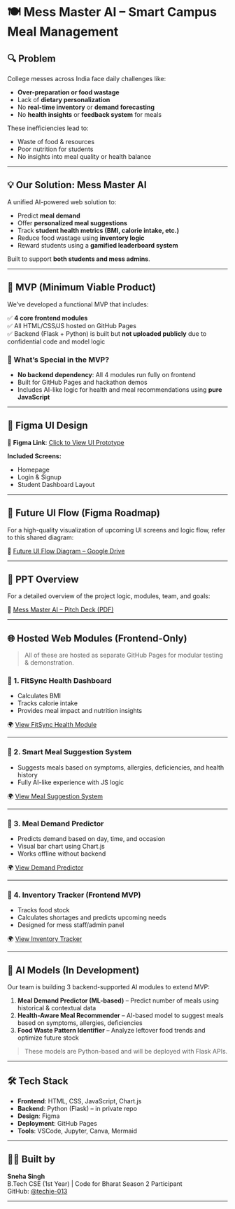 # 🍽️ Mess Master AI – Smart Campus Meal Management

## 🔍 Problem

College messes across India face daily challenges like:
- **Over-preparation or food wastage**
- Lack of **dietary personalization**
- No **real-time inventory** or **demand forecasting**
- No **health insights** or **feedback system** for meals

These inefficiencies lead to:
- Waste of food & resources
- Poor nutrition for students
- No insights into meal quality or health balance

---

## 💡 Our Solution: **Mess Master AI**

A unified AI-powered web solution to:
- Predict **meal demand**
- Offer **personalized meal suggestions**
- Track **student health metrics (BMI, calorie intake, etc.)**
- Reduce food wastage using **inventory logic**
- Reward students using a **gamified leaderboard system**

Built to support **both students and mess admins**.

---

## 🚀 MVP (Minimum Viable Product)

We’ve developed a functional MVP that includes:

✅ **4 core frontend modules**  
✅ All HTML/CSS/JS hosted on GitHub Pages  
✅ Backend (Flask + Python) is built but **not uploaded publicly** due to confidential code and model logic

### 🎯 What’s Special in the MVP?
- **No backend dependency**: All 4 modules run fully on frontend
- Built for GitHub Pages and hackathon demos
- Includes AI-like logic for health and meal recommendations using **pure JavaScript**

---

## 🎨 Figma UI Design

🔗 **Figma Link**: [Click to View UI Prototype](https://www.figma.com/proto/9lsTOnOed1jm4ozBzoOJ2v/Mess-master-AI?node-id=38-338&t=dTwTRjBTTMgBKOWu-1)

**Included Screens:**
- Homepage
- Login & Signup
- Student Dashboard Layout

---

## 🔄 Future UI Flow (Figma Roadmap)

For a high-quality visualization of upcoming UI screens and logic flow, refer to this shared diagram:

📁 [Future UI Flow Diagram – Google Drive](https://drive.google.com/file/d/1Jpph4PSif7YkQLKaF6tmrm7TP8P_jWml/view?usp=sharing)

---

## 📑 PPT Overview

For a detailed overview of the project logic, modules, team, and goals:

📎 [Mess Master AI – Pitch Deck (PDF)](https://drive.google.com/file/d/1TBn3AzhR6c0fuBXtWEUbEXwUnZqWhA_C/view?usp=sharing)

---

## 🌐 Hosted Web Modules (Frontend-Only)

> All of these are hosted as separate GitHub Pages for modular testing & demonstration.

### 🔗 1. FitSync Health Dashboard
- Calculates BMI
- Tracks calorie intake
- Provides meal impact and nutrition insights

🌍 [View FitSync Health Module](https://techie-013.github.io/MessMaster/Fit_Sync/)

---

### 🔗 2. Smart Meal Suggestion System
- Suggests meals based on symptoms, allergies, deficiencies, and health history
- Fully AI-like experience with JS logic

🌍 [View Meal Suggestion System](https://techie-013.github.io/MessMaster/Meal_Suggestor/)

---

### 🔗 3. Meal Demand Predictor
- Predicts demand based on day, time, and occasion
- Visual bar chart using Chart.js
- Works offline without backend

🌍 [View Demand Predictor](https://techie-013.github.io/MessMaster/Predictor/)

---

### 🔗 4. Inventory Tracker (Frontend MVP)
- Tracks food stock
- Calculates shortages and predicts upcoming needs
- Designed for mess staff/admin panel

🌍 [View Inventory Tracker](https://techie-013.github.io/MessMaster/Inventory/)

---

## 🤖 AI Models (In Development)

Our team is building 3 backend-supported AI modules to extend MVP:

1. **Meal Demand Predictor (ML-based)** – Predict number of meals using historical & contextual data  
2. **Health-Aware Meal Recommender** – AI-based model to suggest meals based on symptoms, allergies, deficiencies  
3. **Food Waste Pattern Identifier** – Analyze leftover food trends and optimize future stock  

> These models are Python-based and will be deployed with Flask APIs.

---

## 🛠️ Tech Stack

- **Frontend**: HTML, CSS, JavaScript, Chart.js  
- **Backend**: Python (Flask) – in private repo  
- **Design**: Figma  
- **Deployment**: GitHub Pages  
- **Tools**: VSCode, Jupyter, Canva, Mermaid  

---

## 👩‍💻 Built by

**Sneha Singh**  
B.Tech CSE (1st Year) | Code for Bharat Season 2 Participant  
GitHub: [@techie-013](https://github.com/techie-013)

---
